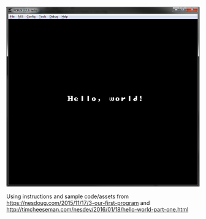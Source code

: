 ![alt text](screenshot.png?raw=true "Screenshot")

Using instructions and sample code/assets from https://nesdoug.com/2015/11/17/3-our-first-program and http://timcheeseman.com/nesdev/2016/01/18/hello-world-part-one.html
